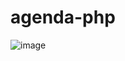 # agenda-php

![image](https://user-images.githubusercontent.com/104292192/226647120-a27b2649-88f8-4635-ad46-1c4cb0ac6c3c.png)
